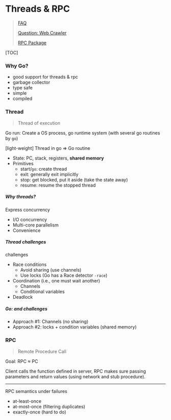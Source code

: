 # Threads & RPC

> [FAQ](https://pdos.csail.mit.edu/6.824/papers/tour-faq.txt)
>
> [Question: Web Crawler](https://go.dev/tour/concurrency/10)
>
> [RPC Package](https://pkg.go.dev/net/rpc)

[TOC]

### Why Go?

* good support for threads & rpc
* garbage collector
*  type safe
* simple
* compiled

### Thread

> Thread of execution

Go run: Create a OS process, go runtime system (with several go routines by `go`)

[light-weight] Thread in go => Go routine

* State: PC, stack, registers, **shared memory**
* Primitives
  * start/`go`: create thread
  * exit: generally exit implicitly
  * stop: get blocked, put it aside (take the state away)
  * resume: resume the stopped thread

##### Why threads?

Express concurrency

* I/O concurrency
* Multi-core parallelism
* Convenience

##### Thread challenges

challenges

* Race conditions
  * Avoid sharing (use channels)
  * Use locks (Go has a Race detector `-race`)
* Coordination (i.e., one must wait another)
  * Channels
  * Conditional variables
* Deadlock

##### Go: and challenges

* Approach #1: Channels (no sharing)
* Approach #2: locks + condition variables (shared memory)

### RPC

> Remote Procedure Call

Goal: RPC ≈ PC

Client calls the function defined in server, RPC makes sure passing parameters and return values (using network and stub procedure).

---

RPC semantics under failures

* at-least-once
* at-most-once (filtering duplicates)
* exactly-once (hard to do)

